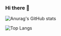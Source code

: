 ### Hi there 👋
![Anurag's GitHub stats](https://github-readme-stats.vercel.app/api?username=JAKEYSLINKY&theme=tokyonight)

![Top Langs](https://github-readme-stats.vercel.app/api/top-langs/?username=JAKEYSLINKY=compact)
<!--(https://github.com/anuraghazra/github-readme-stats)

<!-- [ (https://github.com/anuraghazra/github-readme-stats)
[Anurag's GitHub stats](https://github-readme-stats.vercel.app/api?username=JAKEYSLINKY&show_icons=true&theme=tokyonight)
<!-- **JAKEYSLINKY/JAKEYSLINKY** is a ✨ _special_ ✨ repository because its `README.md` (this file) appears on your GitHub profile.

Here are some ideas to get you started:

- 🔭 I’m currently working on ...
- 🌱 I’m currently learning ...
- 👯 I’m looking to collaborate on ...
- 🤔 I’m looking for help with ...
- 💬 Ask me about ...
- 📫 How to reach me: ...
- 😄 Pronouns: ...
- ⚡ Fun fact: ...
-->
